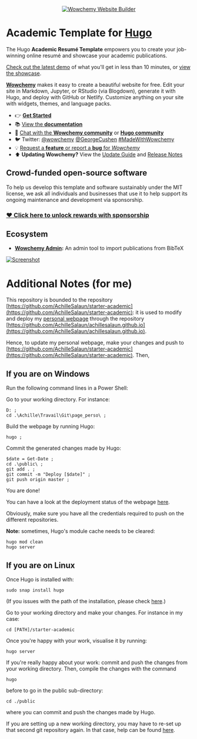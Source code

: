 <p align="center"><a href="https://wowchemy.com" target="_blank" rel="noopener"><img src="https://wowchemy.com/img/logo_200px.png" alt="Wowchemy Website Builder"></a></p>

# Academic Template for [Hugo](https://github.com/gohugoio/hugo)

The Hugo **Academic Resumé Template** empowers you to create your job-winning online resumé and showcase your academic publications.

[Check out the latest demo](https://academic-demo.netlify.app) of what you'll get in less than 10 minutes, or [view the showcase](https://wowchemy.com/user-stories/).

[**Wowchemy**](https://wowchemy.com) makes it easy to create a beautiful website for free. Edit your site in Markdown, Jupyter, or RStudio (via Blogdown), generate it with Hugo, and deploy with GitHub or Netlify. Customize anything on your site with widgets, themes, and language packs.

- 👉 [**Get Started**](https://wowchemy.com/docs/install/)
- 📚 [View the **documentation**](https://wowchemy.com/docs/)
- 💬 [Chat with the **Wowchemy community**](https://discord.gg/z8wNYzb) or [**Hugo community**](https://discourse.gohugo.io)
- 🐦 Twitter: [@wowchemy](https://twitter.com/wowchemy) [@GeorgeCushen](https://twitter.com/GeorgeCushen) [#MadeWithWowchemy](https://twitter.com/search?q=(%23MadeWithWowchemy%20OR%20%23MadeWithAcademic)&src=typed_query)
- 💡 [Request a **feature** or report a **bug** for _Wowchemy_](https://github.com/wowchemy/wowchemy-hugo-modules/issues)
- ⬆️ **Updating Wowchemy?** View the [Update Guide](https://wowchemy.com/docs/update/) and [Release Notes](https://wowchemy.com/updates/)

## Crowd-funded open-source software

To help us develop this template and software sustainably under the MIT license, we ask all individuals and businesses that use it to help support its ongoing maintenance and development via sponsorship.

### [❤️ Click here to unlock rewards with sponsorship](https://wowchemy.com/plans/)

## Ecosystem

* **[Wowchemy Admin](https://github.com/wowchemy/wowchemy-admin/):** An admin tool to import publications from BibTeX

[![Screenshot](https://raw.githubusercontent.com/wowchemy/wowchemy-hugo-modules/master/academic.png)](https://wowchemy.com)

# Additional Notes (for me)

This repository is bounded to the repository [https://github.com/AchilleSalaun/starter-academic](https://github.com/AchilleSalaun/starter-academic): it is used to modify and deploy my [personal webpage](https://achillesalaun.github.io/) through the repository [https://github.com/AchilleSalaun/achillesalaun.github.io](https://github.com/AchilleSalaun/achillesalaun.github.io).

Hence, to update my personal webpage, make your changes and push to [https://github.com/AchilleSalaun/starter-academic](https://github.com/AchilleSalaun/starter-academic).
Then,

## If you are on Windows

Run the following command lines in a Power Shell:

Go to your working directory.
For instance:

```
D: ;
cd .\Achille\Travail\Git\page_perso\ ;
```

Build the webpage by running Hugo:

```
hugo ;
```

Commit the generated changes made by Hugo:

```
$date = Get-Date ;
cd .\public\ ;
git add . ;
git commit -m "Deploy [$date]" ;
git push origin master ;
```

You are done!

You can have a look at the deployment status of the webpage [here](https://github.com/AchilleSalaun/achillesalaun.github.io/deployments/activity_log?environment=github-pages).

Obviously, make sure you have all the credentials required to push on the different repositories.

**Note:** sometimes, Hugo's module cache needs to be cleared:
```
hugo mod clean
hugo server
```

## If you are on Linux

Once Hugo is installed with:

```
sudo snap install hugo
```

(If you issues with the path of the installation, please check [here](https://discourse.gohugo.io/t/hugo-installed-with-a-snap-doesnt-work/6472/10).)

Go to your working directory and make your changes.
For instance in my case:

```
cd [PATH]/starter-academic
```

Once you're happy with your work, visualise it by running:

```
hugo server
```

If you're really happy about your work: commit and push the changes from your working directory.
Then, compile the changes with the command

```
hugo
```

before to go in the public sub-directory:

```
cd ./public
```

where you can commit and push the changes made by Hugo.

If you are setting up a new working directory, you may have to re-set up that second git repository again.
In that case, help can be found [here](https://levelup.gitconnected.com/build-a-personal-website-with-github-pages-and-hugo-6c68592204c7).

<!--
[![Analytics](https://ga-beacon.appspot.com/UA-78646709-2/academic-kickstart/readme?pixel)](https://github.com/igrigorik/ga-beacon)
-->
